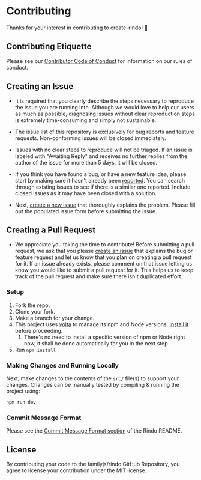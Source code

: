 # Contributing

Thanks for your interest in contributing to create-rindo! :tada:

## Contributing Etiquette

Please see our [Contributor Code of Conduct](https://github.com/familyjs/rindo/blob/main/CODE_OF_CONDUCT.md) for information on our rules of conduct.

## Creating an Issue

* It is required that you clearly describe the steps necessary to reproduce the issue you are running into. Although we would love to help our users as much as possible, diagnosing issues without clear reproduction steps is extremely time-consuming and simply not sustainable.

* The issue list of this repository is exclusively for bug reports and feature requests. Non-conforming issues will be closed immediately.

* Issues with no clear steps to reproduce will not be triaged. If an issue is labeled with "Awaiting Reply" and receives no further replies from the author of the issue for more than 5 days, it will be closed.

* If you think you have found a bug, or have a new feature idea, please start by making sure it hasn't already been [reported](https://github.com/familyjs/rindo/issues?utf8=%E2%9C%93&q=is%3Aissue). You can search through existing issues to see if there is a similar one reported. Include closed issues as it may have been closed with a solution.

* Next, [create a new issue](https://github.com/familyjs/create-rindo/issues/new?assignees=&labels=&projects=&template=bug_report.yml&title=bug%3A+) that thoroughly explains the problem. Please fill out the populated issue form before submitting the issue.


## Creating a Pull Request

* We appreciate you taking the time to contribute! Before submitting a pull request, we ask that you please [create an issue](#creating-an-issue) that explains the bug or feature request and let us know that you plan on creating a pull request for it. If an issue already exists, please comment on that issue letting us know you would like to submit a pull request for it. This helps us to keep track of the pull request and make sure there isn't duplicated effort.

### Setup

1. Fork the repo.
2. Clone your fork.
3. Make a branch for your change.
4. This project uses [volta](https://volta.sh) to manage its npm and Node versions.
   [Install it](https://docs.volta.sh/guide/getting-started) before proceeding.
   1. There's no need to install a specific version of npm or Node right now, it shall be done automatically for you in
      the next step
5. Run `npm install`

### Making Changes and Running Locally

Next, make changes to the contents of the `src/` file(s) to support your changes.
Changes can be manually tested by compiling & running the project using:
```bash
npm run dev
```

### Commit Message Format

Please see the [Commit Message Format section](https://github.com/familyjs/rindo/blob/main/CONTRIBUTING.md#commit-message-format) of the Rindo README.

## License

By contributing your code to the familyjs/rindo GitHub Repository, you agree to license your contribution under the MIT license.

